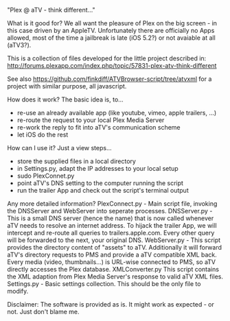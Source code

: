 "Plex @ aTV - think different..."

What is it good for?
We all want the pleasure of Plex on the big screen - in this case driven by an AppleTV.
Unfortunately there are officially no Apps allowed, most of the time a jailbreak is late (iOS 5.2?) or not avaiable at all (aTV3?).

This is a collection of files developed for the little project described in:
http://forums.plexapp.com/index.php/topic/57831-plex-atv-think-different

See also https://github.com/finkdiff/ATVBrowser-script/tree/atvxml for a project with similar purpose, all javascript.


How does it work?
The basic idea is, to...
- re-use an already available app (like youtube, vimeo, apple trailers, ...)
- re-route the request to your local Plex Media Server
- re-work the reply to fit into aTV's communication scheme
- let iOS do the rest


How can I use it?
Just a view steps...
- store the supplied files in a local directory
- in Settings.py, adapt the IP addresses to your local setup
- sudo PlexConnet.py
- point aTV's DNS setting to the computer running the script
- run the trailer App and check out the script's terminal output


Any more detailed information?
PlexConnect.py - 
Main script file, invoking the DNSServer and WebServer into seperate processes.
DNSServer.py - 
This is a small DNS server (hence the name) that is now called whenever aTV needs to resolve an internet address. To hijack the trailer App, we will intercept and re-route all queries to trailers.apple.com. Every other query will be forwarded to the next, your original DNS.
WebServer.py - 
This script provides the directory content of "assets" to aTV. Additionally it will forward aTV's directory requests to PMS and provide a aTV compatible XML back.
Every media (video, thumbnails...) is URL-wise connected to PMS, so aTV directly accesses the Plex database.
XMLConverter.py
This script contains the XML adaption from Plex Media Server's response to valid aTV XML files.
Settings.py - 
Basic settings collection. This should be the only file to modify.


Disclaimer:
The software is provided as is. It might work as expected - or not. Just don't blame me.

